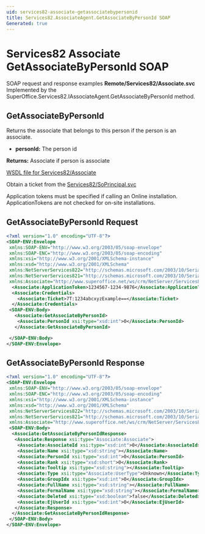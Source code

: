 ```yaml
---
uid: services82-associate-getassociatebypersonid
title: Services82.AssociateAgent.GetAssociateByPersonId SOAP
Generated: true
---
```


# Services82 Associate GetAssociateByPersonId SOAP

SOAP request and response examples **Remote/Services82/Associate.svc**
Implemented by the <see cref="M:SuperOffice.Services82.IAssociateAgent.GetAssociateByPersonId">SuperOffice.Services82.IAssociateAgent.GetAssociateByPersonId</see> method.

## GetAssociateByPersonId

Returns the associate that belongs to this person if the person is an associate.

* **personId:** The person id

**Returns:** Associate if person is associate


[WSDL file for Services82/Associate](../Services82-Associate.md)

Obtain a ticket from the [Services82/SoPrincipal.svc](../SoPrincipal/SoPrincipal.md)

Application tokens must be specified if calling an Online installation. ApplicationTokens are not checked for on-site installations.

## GetAssociateByPersonId Request

```xml
<?xml version="1.0" encoding="UTF-8"?>
<SOAP-ENV:Envelope
 xmlns:SOAP-ENV="http://www.w3.org/2003/05/soap-envelope"
 xmlns:SOAP-ENC="http://www.w3.org/2003/05/soap-encoding"
 xmlns:xsi="http://www.w3.org/2001/XMLSchema-instance"
 xmlns:xsd="http://www.w3.org/2001/XMLSchema"
 xmlns:NetServerServices822="http://schemas.microsoft.com/2003/10/Serialization/Arrays"
 xmlns:NetServerServices821="http://schemas.microsoft.com/2003/10/Serialization/"
 xmlns:Associate="http://www.superoffice.net/ws/crm/NetServer/Services82">
  <Associate:ApplicationToken>1234567-1234-9876</Associate:ApplicationToken>
  <Associate:Credentials>
    <Associate:Ticket>7T:1234abcxyzExample==</Associate:Ticket>
  </Associate:Credentials>
 <SOAP-ENV:Body>
   <Associate:GetAssociateByPersonId>
    <Associate:PersonId xsi:type="xsd:int">0</Associate:PersonId>
   </Associate:GetAssociateByPersonId>

 </SOAP-ENV:Body>
</SOAP-ENV:Envelope>

```


## GetAssociateByPersonId Response

```xml
<?xml version="1.0" encoding="UTF-8"?>
<SOAP-ENV:Envelope
 xmlns:SOAP-ENV="http://www.w3.org/2003/05/soap-envelope"
 xmlns:SOAP-ENC="http://www.w3.org/2003/05/soap-encoding"
 xmlns:xsi="http://www.w3.org/2001/XMLSchema-instance"
 xmlns:xsd="http://www.w3.org/2001/XMLSchema"
 xmlns:NetServerServices822="http://schemas.microsoft.com/2003/10/Serialization/Arrays"
 xmlns:NetServerServices821="http://schemas.microsoft.com/2003/10/Serialization/"
 xmlns:Associate="http://www.superoffice.net/ws/crm/NetServer/Services82">
 <SOAP-ENV:Body>
  <Associate:GetAssociateByPersonIdResponse>
   <Associate:Response xsi:type="Associate:Associate">
    <Associate:AssociateId xsi:type="xsd:int">0</Associate:AssociateId>
    <Associate:Name xsi:type="xsd:string"></Associate:Name>
    <Associate:PersonId xsi:type="xsd:int">0</Associate:PersonId>
    <Associate:Rank xsi:type="xsd:short">0</Associate:Rank>
    <Associate:Tooltip xsi:type="xsd:string"></Associate:Tooltip>
    <Associate:Type xsi:type="Associate:UserType">Unknown</Associate:Type>
    <Associate:GroupIdx xsi:type="xsd:int">0</Associate:GroupIdx>
    <Associate:FullName xsi:type="xsd:string"></Associate:FullName>
    <Associate:FormalName xsi:type="xsd:string"></Associate:FormalName>
    <Associate:Deleted xsi:type="xsd:boolean">false</Associate:Deleted>
    <Associate:EjUserId xsi:type="xsd:int">0</Associate:EjUserId>
   </Associate:Response>
  </Associate:GetAssociateByPersonIdResponse>
 </SOAP-ENV:Body>
</SOAP-ENV:Envelope>

```

